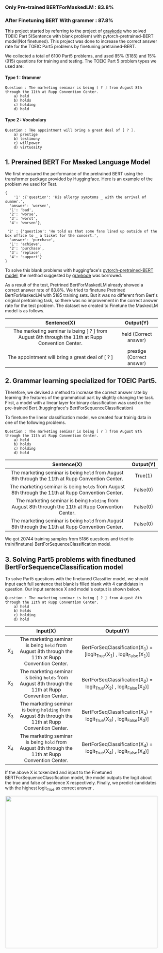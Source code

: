 
### Only Pre-trained BERTForMaskedLM : 83.8% 
### After Finetuning BERT With grammer : 87.8%

This project started by referring to the project of [graykode](<https://github.com/graykode/toeicbert>) who solved TOEIC Part 5(Sentence with blank problem) with pytorch-pretrained-BERT model(Not finetuned).
This project was done to increase the correct answer rate for the TOEIC Part5 problems by finetuning pretrained-BERT.

We collected a total of 6100 Part5 problems, and used 85% (5185) and 15% (915) questions for training and testing.
The TOEIC Part 5 problem types we used are:
#### Type 1 : Grammer
```
Question : The marketing seminar is being [ ? ] from August 8th through the 11th at Rupp Convention Center.
    a) held
    b) holds
    c) holding
    d) hold
```

#### Type 2 : Vocabulary
```
Question : THe appointment will bring a great deal of [ ? ].
    a) prestige
    b) testimony
    c) willpower
    d) virtuosity    
```

## 1. Prerained BERT For Masked Language Model

We first measured the performance of the pretrained BERT using the transformer package provided by Huggingface. Here is an example of the problem we used for Test.

```
{
    '1' :{'question': 'His allergy symptoms _ with the arrival of summer.',
  'answer': 'worsen',
  '1': 'bad',
  '2': 'worse',
  '3': 'worst',
  '4': 'worsen'},

 '2' : {'question': 'He told us that some fans lined up outside of the box office to _ a ticket for the concert.',
  'answer': 'purchase',
  '1': 'achieve',
  '2': 'purchase',
  '3': 'replace',
  '4': 'support'}
}
```
To solve this blank problems with huggingface's [pytorch-pretrained-BERT model](<https://github.com/huggingface/pytorch-pretrained-BERT>), the method suggested by  [graykode](<https://github.com/graykode/toeicbert>) was borrowed.

As a result of the test, Pretrined BertForMaskedLM already showed a correct answer rate of 83.8%.
We tried to finetune Pretrined BertForMaskedLM with 5185 training sets. But it was no different from Bert's original pretraining task, so there was no improvement in the correct answer rate for the test problem. The dataset we created to Finetune the MaskedLM model is as follows.

| Sentence(X)     | Output(Y) |
| :-------------: |  :--------------: |
| The marketing seminar is being [ ? ] from August 8th through the 11th at Rupp Convention Center. |    held (Correct answer)   |
| The appointment will bring a great deal of [ ? ] |    prestige (Correct answer)   |


## 2. Grammar learning specialized for TOEIC Part5.

Therefore, we devised a method to increase the correct answer rate by learning the features of the grammatical part by slightly changing the task.
First, a model with a linear layer for binary classification was used on the pre-trained Bert.(huggingface's [BertForSequenceClassification](<https://huggingface.co/transformers/model_doc/bert.html#bertforsequenceclassification>))

To finetune the linear classification model, we created four trainig data in one of the following problems.

```
Question : The marketing seminar is being [ ? ] from August 8th through the 11th at Rupp Convention Center.
    a) held
    b) holds
    c) holding
    d) hold
``` 

| Sentence(X)     | Output(Y) |
| :-------------: |  :--------------: |
| The marketing seminar is being `held` from August 8th through the 11th at Rupp Convention Center. |  True(1)  |
| The marketing seminar is being `holds` from August 8th through the 11th at Rupp Convention Center. |    False(0)  |
| The marketing seminar is being `holding` from August 8th through the 11th at Rupp Convention Center. |    False(0)  |
| The marketing seminar is being `hold` from August 8th through the 11th at Rupp Convention Center. |    False(0)  |

We got 20744 training samples from 5186 questions and tried to train(finetune) BertForSequenceClassification model.


## 3. Solving Part5 problems with finedtuned BertForSequenceClassification model

To solve Part5 questions with the finetuned Classifier model, we should input each full sentence that blank is filled blank with 4 candidates in question. Our input sentence X and model's output is shown below.

```
Question : The marketing seminar is being [ ? ] from August 8th through the 11th at Rupp Convention Center.
    a) held
    b) holds
    c) holding
    d) hold
``` 


|  | Input(X)     | Output(Y) |
| :-------------: | :-------------: |  :--------------: |
|X<sub>1</sub>| The marketing seminar is being `held` from August 8th through the 11th at Rupp Convention Center. | BertForSeqClassification(X<sub>1</sub>) = [logit<sub>True</sub>(X<sub>1</sub>) , logit<sub>False</sub>(X<sub>1</sub>)]|
|X<sub>2</sub>| The marketing seminar is being `holds` from August 8th through the 11th at Rupp Convention Center. |BertForSeqClassification(X<sub>2</sub>) = logit<sub>True</sub>(X<sub>2</sub>) , logit<sub>False</sub>(X<sub>2</sub>)]|
|X<sub>3</sub>| The marketing seminar is being `holding` from August 8th through the 11th at Rupp Convention Center. |    BertForSeqClassification(X<sub>3</sub>) = logit<sub>True</sub>(X<sub>3</sub>) , logit<sub>False</sub>(X<sub>3</sub>)] |
|X<sub>4</sub>| The marketing seminar is being `hold` from August 8th through the 11th at Rupp Convention Center. |    BertForSeqClassification(X<sub>4</sub>) = logit<sub>True</sub>(X<sub>4</sub>) , logit<sub>False</sub>(X<sub>4</sub>)] |

If the above X is tokenized and input to the Finetuned BERTForSequenceClassification model, the model outputs the logit about the true and false of sentence X respectively. Finally, we predict candidates with the highest logit<sub>True</sub> as correct answer .

<p align="center"><img width="500" src="https://github.com/woopal/ModelForToeic/blob/master/eq1.PNG"/></p>
